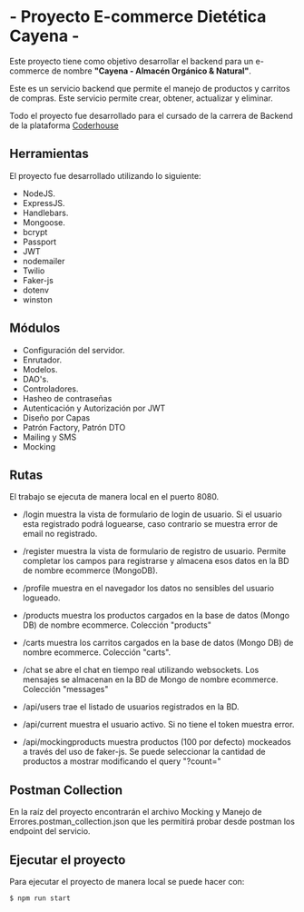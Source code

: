 # - Proyecto E-commerce Dietética Cayena - 

Este proyecto tiene como objetivo desarrollar el backend para un e-commerce de nombre **"Cayena - Almacén Orgánico & Natural"**.

Este es un servicio backend que permite el manejo de productos y carritos de compras. Este servicio permite crear, obtener, actualizar y eliminar.

Todo el proyecto fue desarrollado para el cursado de la carrera de Backend de la plataforma [Coderhouse](https://plataforma.coderhouse.com/cursos)

## Herramientas

El proyecto fue desarrollado utilizando lo siguiente:

- NodeJS.
- ExpressJS.
- Handlebars.
- Mongoose.
- bcrypt
- Passport
- JWT
- nodemailer
- Twilio
- Faker-js
- dotenv
- winston

## Módulos

- Configuración del servidor. 
- Enrutador.
- Modelos.
- DAO's.
- Controladores.
- Hasheo de contraseñas
- Autenticación y Autorización por JWT
- Diseño por Capas
- Patrón Factory, Patrón DTO
- Mailing y SMS
- Mocking

## Rutas

El trabajo se ejecuta de manera local en el puerto 8080.
- /login muestra la vista de formulario de login de usuario. Si el usuario esta registrado podrá loguearse, caso contrario se muestra error de email no registrado.
- /register muestra la vista de formulario de registro de usuario. Permite completar los campos para registrarse y almacena esos datos en la BD de nombre ecommerce (MongoDB).
- /profile muestra en el navegador los datos no sensibles del usuario logueado.
- /products muestra los productos cargados en la base de datos (Mongo DB) de nombre ecommerce. Colección "products"
- /carts muestra los carritos cargados en la base de datos (Mongo DB) de nombre ecommerce. Colección "carts".
- /chat se abre el chat en tiempo real utilizando websockets. Los mensajes se almacenan en la BD de Mongo de nombre ecommerce. Colección "messages"
- /api/users trae el listado de usuarios registrados en la BD.
- /api/current muestra el usuario activo. Si no tiene el token muestra error.

- /api/mockingproducts muestra productos (100 por defecto) mockeados a través del uso de faker-js. Se puede seleccionar la cantidad de productos a mostrar modificando el query "?count="

## Postman Collection
En la raíz del proyecto encontrarán el archivo Mocking y Manejo de Errores.postman_collection.json que les permitirá probar desde postman los endpoint del servicio.

## Ejecutar el proyecto
Para ejecutar el proyecto de manera local se puede hacer con:

```
$ npm run start
```
